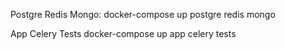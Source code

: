 Postgre Redis Mongo:
docker-compose up postgre redis mongo

App Celery Tests
docker-compose up app celery tests
